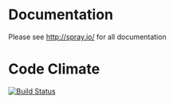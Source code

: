 # Documentation

Please see <http://spray.io/> for all documentation

# Code Climate

[![Build Status](https://travis-ci.org/spray/spray.png?branch=master)](https://travis-ci.org/spray/spray)
